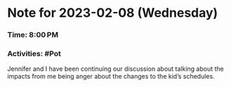 # Note for 2023-02-08 (Wednesday)
### Time: 8:00 PM
### Activities: #Pot

Jennifer and I have been continuing our discussion about talking about the impacts from me being anger about the changes to the kid’s schedules.
